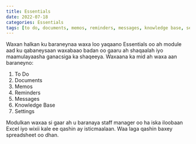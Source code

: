 ```yaml
---
title: Essentials
date: 2022-07-18
categories: Essentials
tags: [to do, documents, memos, reminders, messages, knowledge base, settings]
---
```


Waxan halkan ku baraneynaa waxa loo yaqaano Essentials oo ah module aad ku qabaneysaan waxabaao badan oo gaaru ah shaqaalah iyo maamulayaasha ganacsiga ka shaqeeya. Waxaana ka mid ah waxa aan baraneyno:

1. To Do
2. Documents
3. Memos
4. Reminders
5. Messages
6. Knowledge Base
7. Settings

Modulkan waxaa si gaar ah u baranaya staff manager oo ha iska iloobaan Excel iyo wixii kale ee qashin ay isticmaalaan. Waa laga qashin baxey spreadsheet oo dhan.

